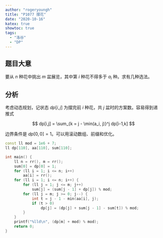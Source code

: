 ```yaml
---
author: "rogeryoungh"
title: "P1077 摆花"
date: "2020-10-16"
katex: true
showtoc: true
tags: 
  - "洛谷"
  - "DP"
---
```


## 题目大意

要从 $n$ 种花中挑出 $m$ 盆展览，其中第 $i$ 种花不得多于 $a_i$ 种。求有几种选法。

## 分析

考虑动态规划，记状态 $dp[i,j]$ 为摆完前 $i$ 种花，共 $j$ 盆时的方案数。容易得到递推式

$$
dp[i,j] = \sum_{k = j - \min(a_i, j)}^j dp[i-1,k]
$$

边界条件是 $dp[0,0] = 1$。可以用滚动数组、前缀和优化。

```cpp
const ll mod = 1e6 + 7;
ll dp[110], aa[110], sum[110];

int main() {
    ll n = rr(), m = rr();
    sum[0] = dp[0] = 1;
    for (ll i = 1; i <= n; i++)
        aa[i] = rr();
    for (ll i = 1; i <= n; i++) {
        for (ll j = 1; j <= m; j++)
            sum[j] = (sum[j - 1] + dp[j]) % mod;
        for (ll j = m; j >= 0; j--) {
            int t = j - 1 - min(aa[i], j);
            if (t > 0)
                dp[j] = (dp[j] + sum[j - 1] - sum[t]) % mod;
        }
    }
    printf("%lld\n", (dp[m] + mod) % mod);
    return 0;
}
```
